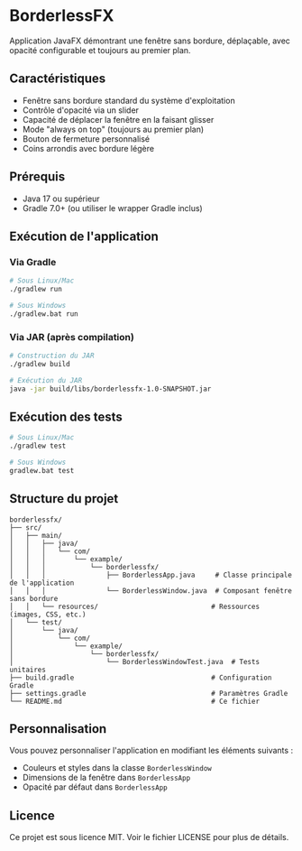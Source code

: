 # BorderlessFX

Application JavaFX démontrant une fenêtre sans bordure, déplaçable, avec opacité configurable et toujours au premier plan.

## Caractéristiques

- Fenêtre sans bordure standard du système d'exploitation
- Contrôle d'opacité via un slider
- Capacité de déplacer la fenêtre en la faisant glisser
- Mode "always on top" (toujours au premier plan)
- Bouton de fermeture personnalisé
- Coins arrondis avec bordure légère

## Prérequis

- Java 17 ou supérieur
- Gradle 7.0+ (ou utiliser le wrapper Gradle inclus)

## Exécution de l'application

### Via Gradle

```bash
# Sous Linux/Mac
./gradlew run

# Sous Windows
./gradlew.bat run
```

### Via JAR (après compilation)

```bash
# Construction du JAR
./gradlew build

# Exécution du JAR
java -jar build/libs/borderlessfx-1.0-SNAPSHOT.jar
```

## Exécution des tests

```bash
# Sous Linux/Mac
./gradlew test

# Sous Windows
gradlew.bat test
```

## Structure du projet

```
borderlessfx/
├── src/
│   ├── main/
│   │   ├── java/
│   │   │   └── com/
│   │   │       └── example/
│   │   │           └── borderlessfx/
│   │   │               ├── BorderlessApp.java     # Classe principale de l'application
│   │   │               └── BorderlessWindow.java  # Composant fenêtre sans bordure
│   │   └── resources/                            # Ressources (images, CSS, etc.)
│   └── test/
│       └── java/
│           └── com/
│               └── example/
│                   └── borderlessfx/
│                       └── BorderlessWindowTest.java  # Tests unitaires
├── build.gradle                                  # Configuration Gradle
├── settings.gradle                               # Paramètres Gradle
└── README.md                                     # Ce fichier
```

## Personnalisation

Vous pouvez personnaliser l'application en modifiant les éléments suivants :

- Couleurs et styles dans la classe `BorderlessWindow`
- Dimensions de la fenêtre dans `BorderlessApp`
- Opacité par défaut dans `BorderlessApp`

## Licence

Ce projet est sous licence MIT. Voir le fichier LICENSE pour plus de détails.
